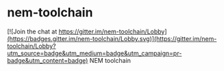# nem-toolchain

[![Join the chat at https://gitter.im/nem-toolchain/Lobby](https://badges.gitter.im/nem-toolchain/Lobby.svg)](https://gitter.im/nem-toolchain/Lobby?utm_source=badge&utm_medium=badge&utm_campaign=pr-badge&utm_content=badge)
NEM toolchain 
